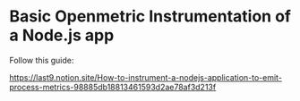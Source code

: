 # Basic Openmetric Instrumentation of a Node.js app

Follow this guide:

https://last9.notion.site/How-to-instrument-a-nodejs-application-to-emit-process-metrics-98885db18813461593d2ae78af3d213f


